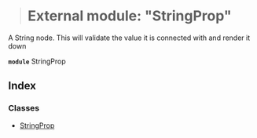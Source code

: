 > # External module: "StringProp"

A String node. This will validate the value it is connected with and render it down

**`module`** StringProp

## Index

### Classes

* [StringProp](../classes/_stringprop_.stringprop.md)